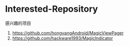 # Interested-Repository
感兴趣的项目

1. https://github.com/hongyangAndroid/MagicViewPager
2. https://github.com/hackware1993/MagicIndicator

